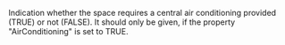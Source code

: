 Indication whether the space requires a central air conditioning provided (TRUE) or not (FALSE).
It should only be given, if the property "AirConditioning" is set to TRUE.
